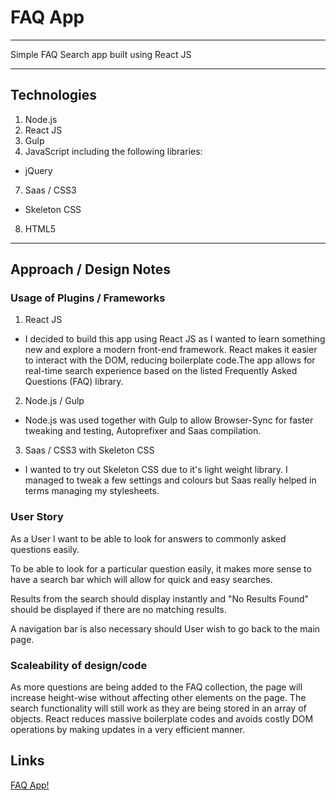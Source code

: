 # FAQ App
***
Simple FAQ Search app built using React JS

***

## Technologies

1. Node.js
2. React JS
3. Gulp
4. JavaScript including the following libraries:
  - jQuery
7. Saas / CSS3
  - Skeleton CSS
8. HTML5

***

## Approach / Design Notes

### Usage of Plugins / Frameworks

1. React JS
  - I decided to build this app using React JS as I wanted to learn something new and explore a modern front-end framework. React makes it easier to interact with the DOM, reducing boilerplate code.The app allows for real-time search experience based on the listed Frequently Asked Questions (FAQ) library.

2. Node.js / Gulp
  - Node.js was used together with Gulp to allow Browser-Sync for faster tweaking and testing, Autoprefixer and Saas compilation.

3. Saas / CSS3 with Skeleton CSS
  - I wanted to try out Skeleton CSS due to it's light weight library. I managed to tweak a few settings and colours but Saas really helped in terms managing my stylesheets.

### User Story
As a User I want to be able to look for answers to commonly asked questions easily.

To be able to look for a particular question easily, it makes more sense to have a search bar which will allow for quick and easy searches.

Results from the search should display instantly and "No Results Found" should be displayed if there are no matching results.

A navigation bar is also necessary should User wish to go back to the main page.

### Scaleability of design/code

As more questions are being added to the FAQ collection, the page will increase height-wise without affecting other elements on the page. The search functionality will still work as they are being stored in an array of objects. React reduces massive boilerplate codes and avoids costly DOM operations by making updates in a very efficient manner.



## Links

[FAQ App!](http://hanernlee.github.io/faq-app-react/)
